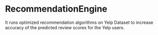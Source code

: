 # RecommendationEngine
It runs optimized recommendation algorithms on Yelp Dataset to increase accuracy of the predicted review scores for the Yelp users.
 
